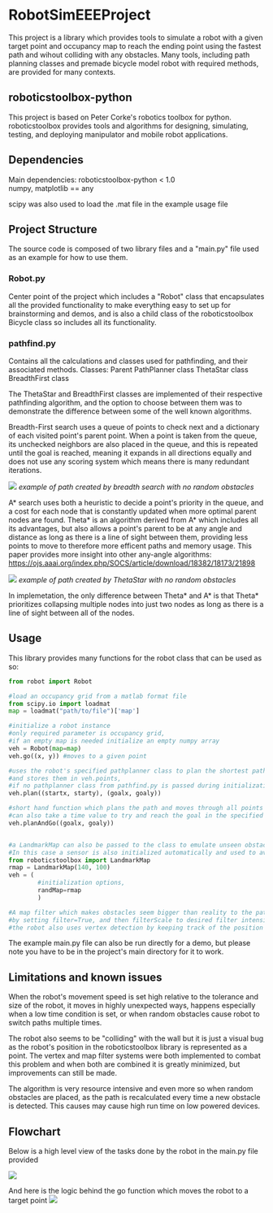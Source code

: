 # RobotSimEEEProject
This project is a library which provides tools to simulate a robot with a given target point and occupancy map to reach the ending point using the fastest path and wihout colliding with any obstacles.
Many tools, including path planning classes and premade bicycle model robot with required methods, are provided for many contexts.

## roboticstoolbox-python
This project is based on Peter Corke's robotics toolbox for python.
roboticstoolbox provides tools and algorithms for designing, simulating, testing, and deploying manipulator and mobile robot applications.

## Dependencies 
Main dependencies:
    roboticstoolbox-python < 1.0  
    numpy, matplotlib == any 

scipy was also used to load the .mat file in the example usage file

## Project Structure
The source code is composed of two library files and a "main.py" file used as an example for how to use them.

### Robot.py
Center point of the project which includes a "Robot" class that encapsulates all the provided functionality to make everything easy to set up for brainstorming and demos, and is also a child class of the roboticstoolbox Bicycle class so includes all its functionality.

### pathfind.py
Contains all the calculations and classes used for pathfinding, and their associated methods.
Classes:
    Parent PathPlanner class 
    ThetaStar class 
    BreadthFirst class 

The ThetaStar and BreadthFirst classes are implemented of their respective pathfinding algorithm, and the option to choose between them was to demonstrate the difference between some of the well known algorithms.

Breadth-First search uses a queue of points to check next and a dictionary of each visited point's parent point. When a point is taken from the queue, its unchecked neighbors are also placed in the queue, and this is repeated until the goal is reached, meaning it expands in all directions equally and does not use any scoring system which means there is many redundant iterations.

![](https://github.com/abdullahmortada/RobotSimEEEProject/blob/main/breadth.png)
*example of path created by breadth search with no random obstacles*

A* search uses both a heuristic to decide a point's priority in the queue, and a cost for each node that is constantly updated when more optimal parent nodes are found.
Theta* is an algorithm derived from A* which includes all its advantages, but also allows a point's parent to be at any angle and distance as long as there is a line of sight between them, providing less points to move to therefore more efficent paths and memory usage.
This paper provides more insight into other any-angle algorithms:
    https://ojs.aaai.org/index.php/SOCS/article/download/18382/18173/21898

![](https://github.com/abdullahmortada/RobotSimEEEProject/blob/main/theta.png)
*example of path created by ThetaStar with no random obstacles*

In implemetation, the only difference between Theta* and A* is that Theta* prioritizes collapsing multiple nodes into just two nodes as long as there is a line of sight between all of the nodes.

## Usage
This library provides many functions for the robot class that can be used as so:

```python 
from robot import Robot

#load an occupancy grid from a matlab format file
from scipy.io import loadmat
map = loadmat("path/to/file")['map']

#initialize a robot instance
#only required parameter is occupancy grid, 
#if an empty map is needed initialize an empty numpy array
veh = Robot(map=map)
veh.go((x, y)) #moves to a given point

#uses the robot's specified pathplanner class to plan the shortest path through the map,
#and stores them in veh.points,
#if no pathplanner class from pathfind.py is passed during initialization the default ThetaStar class is used
veh.plan((startx, starty), (goalx, goaly)) 

#short hand function which plans the path and moves through all points
#can also take a time value to try and reach the goal in the specified time
veh.planAndGo((goalx, goaly))


#a LandmarkMap can also be passed to the class to emulate unseen obstacles in a previously known environment.
#In this case a sensor is also initialized automatically and used to avoid these obstacles.
from roboticstoolbox import LandmarkMap 
rmap = LandmarkMap(140, 100)
veh = (
        #initialization options, 
        randMap=rmap
        )

#A map filter which makes obstacles seem bigger than reality to the pathplanner to force the robot to move further from walls is also available 
#by setting filter=True, and then filterScale to desired filter intensity.
#the robot also uses vertex detection by keeping track of the position of its vertices
```

The example main.py file can also be run directly for a demo, but please note you have to be in the project's main directory for it to work.

## Limitations and known issues
When the robot's movement speed is set high relative to the tolerance and size of the robot, it moves in highly unexpected ways, happens especially when a low time condition is set, or when random obstacles cause robot to switch paths multiple times.

The robot also seems to be "colliding" with the wall but it is just a visual bug as the robot's position in the roboticstoolbox library is represented as a point. The vertex and map filter systems were both implemented to combat this problem and when both are combined it is greatly minimized, but improvements can still be made.

The algorithm is very resource intensive and even more so when random obstacles are placed, as the path is recalculated every time a new obstacle is detected. This causes may cause high run time on low powered devices.


## Flowchart
Below is a high level view of the tasks done by the robot in the main.py file provided 

![](https://github.com/abdullahmortada/RobotSimEEEProject/blob/main/Flowchart.png)

And here is the logic behind the go function which moves the robot to a target point
![](https://github.com/abdullahmortada/RobotSimEEEProject/blob/main/go%20function.png)

